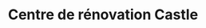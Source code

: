 ---
title: "Centre de rénovation Castle"
url: /hudson/centre-de-renovation-castle/
shop: doityourself
---